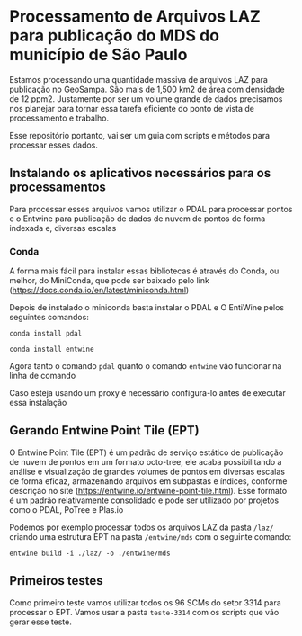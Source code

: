 # Processamento de Arquivos LAZ para publicação do MDS do município de São Paulo

Estamos processando uma quantidade massiva de arquivos LAZ para publicação no GeoSampa. São mais de 1,500 km2 de área com densidade de 12 ppm2. Justamente por ser um volume grande de dados precisamos nos planejar para tornar essa tarefa eficiente do ponto de vista de processamento e trabalho.

Esse repositório portanto, vai ser um guia com scripts e métodos para processar esses dados.

## Instalando os aplicativos necessários para os processamentos

Para processar esses arquivos vamos utilizar o PDAL para processar pontos e o Entwine para publicação de dados de nuvem de pontos de forma indexada e, diversas escalas

### Conda 

A forma mais fácil para instalar essas bibliotecas é através do Conda, ou melhor, do MiniConda, que pode ser baixado pelo link (https://docs.conda.io/en/latest/miniconda.html)

Depois de instalado o miniconda basta instalar o PDAL e O EntiWine pelos seguintes comandos:

`conda install pdal`

`conda install entwine`

Agora tanto o comando `pdal` quanto o comando `entwine` vão funcionar na linha de comando

Caso esteja usando um proxy é necessário configura-lo antes de executar essa instalação

## Gerando Entwine Point Tile (EPT)

O Entwine Point Tile (EPT) é um padrão de serviço estático de publicação de nuvem de pontos em um formato octo-tree, ele acaba possibilitando a análise e visualização de grandes volumes de pontos em diversas escalas de forma eficaz, armazenando arquivos em subpastas e índices, conforme descrição no site (https://entwine.io/entwine-point-tile.html). Esse formato é um padrão relativamente consolidado e pode ser utilizado por projetos como o PDAL, PoTree e Plas.io

Podemos por exemplo processar todos os arquivos LAZ da pasta `/laz/` criando uma estrutura EPT na pasta `/entwine/mds` com o seguinte comando:

`entwine build -i ./laz/ -o ./entwine/mds`

## Primeiros testes

Como primeiro teste vamos utilizar todos os 96 SCMs do setor 3314 para processar o EPT.
Vamos usar a pasta `teste-3314` com os scripts que vão gerar esse teste.